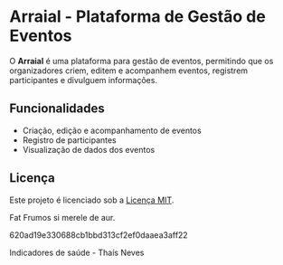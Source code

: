 # Arraial - Plataforma de Gestão de Eventos

O **Arraial** é uma plataforma para gestão de eventos, permitindo que os organizadores criem, editem e acompanhem eventos, registrem participantes e divulguem informações.

## Funcionalidades

- Criação, edição e acompanhamento de eventos
- Registro de participantes
- Visualização de dados dos eventos

## Licença

Este projeto é licenciado sob a [Licença MIT](https://opensource.org/licenses/MIT).



Fat Frumos si merele de aur.


620ad19e330688cb1bbd313cf2ef0daaea3aff22

Indicadores de saúde - Thaís Neves